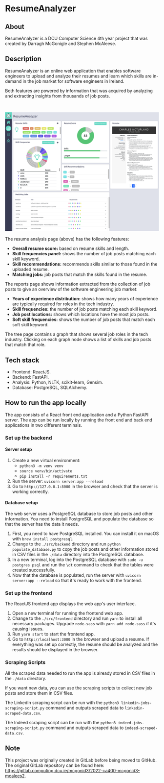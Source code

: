 # ResumeAnalyzer

## About

ResumeAnalyzer is a DCU Computer Science 4th year project that was created by Darragh McGonigle and Stephen McAleese.

## Description

ResumeAnalyzer is an online web application that enables software engineers to upload and analyze their resumes and learn which skills are in-demand in the job market for software engineers in Ireland.

Both features are powered by information that was acquired by analyzing and extracting insights from thousands of job posts.

<br />

![](./res/project-screenshot.png)

The resume analysis page (above) has the following features:
- **Overall resume score:** based on resume skills and length.
- **Skill frequencies panel:** shows the number of job posts matching each skill keyword.
- **Skill recommendations:** recommends skills similar to those found in the uploaded resume.
- **Matching jobs:** job posts that match the skills found in the resume.

The reports page shows information extracted from the collection of job posts to give an overview of the software engineering job market:
- **Years of experience distribution:** shows how many years of experience are typically required for roles in the tech industry.
- **Skill frequencies:** the number of job posts matching each skill keyword.
- **Job post locations:** shows which locations have the most job posts.
- **Soft skill frequencies:** shows the number of job posts that match each soft skill keyword.

The tree page contains a graph that shows several job roles in the tech industry. Clicking on each graph node shows a list of skills and job posts that match that role.

## Tech stack
- Frontend: ReactJS.
- Backend: FastAPI.
- Analysis: Python, NLTK, scikit-learn, Gensim.
- Database: PostgreSQL, SQLAlchemy.

## How to run the app locally

The app consists of a React front end application and a Python FastAPI server. The app can be run locally by running the front end and back end applications in two different terminals.

### Set up the backend

#### Server setup
1. Create a new virtual environment:
    - `python3 -m venv venv`
    - `source venv/bin/activate`
    - `pip install -r requirements.txt`
2. Run the server: `uvicorn server:app --reload`
3. Go to `http://127.0.0.1:8000` in the browser and check that the server is working correctly.

#### Database setup
The web server uses a PostgreSQL database to store job posts and other information. You need to install PostgreSQL and populate the database so that the server has the data it needs. 

1. First, you need to have PostgreSQL installed. You can install it on macOS with `brew install postgresql`.
2. Change to the `./src/backend` directory and run `python populate_database.py` to copy the job posts and other information stored in CSV files in the `./data` directory into the PostgreSQL database.
3. In a new terminal, log into the PostgreSQL database with `sudo -u postgres psql` and run the `\dt` command to check that the tables were created successfully.
4. Now that the database is populated, run the server with `uvicorn server:app --reload` so that it's ready to work with the frontend.

### Set up the frontend
The ReactJS frontend app displays the web app's user interface.

1. Open a new terminal for running the frontend web app.
2. Change to the `./src/frontend` directory and run `yarn` to install all necessary packages. Upgrade `node-sass` with `yarn add node-sass` if it's causing issues.
3. Run `yarn start` to start the frontend app.
3. Go to `http://localhost:3000` in the browser and upload a resume. If everything was set up correctly, the resume should be analyzed and the results should be displayed in the browser.

### Scraping Scripts
All the scraped data needed to run the app is already stored in CSV files in the `./data` directory.

If you want new data, you can use the scraping scripts to collect new job posts and store them in CSV files.

The LinkedIn scraping script can be run with the `python3 linkedin-jobs-scraping-script.py` command and outputs scraped data to `linkedin-scraped-data.csv`.

The Indeed scraping script can be run with the `python3 indeed-jobs-scraping-script.py` command and outputs scraped data to `indeed-scraped-data.csv`.

## Note
This project was originally created in GitLab before being moved to GitHub. The original GitLab repository can be found here:
https://gitlab.computing.dcu.ie/mcgonid3/2022-ca400-mcgonid3-mcalees2.
